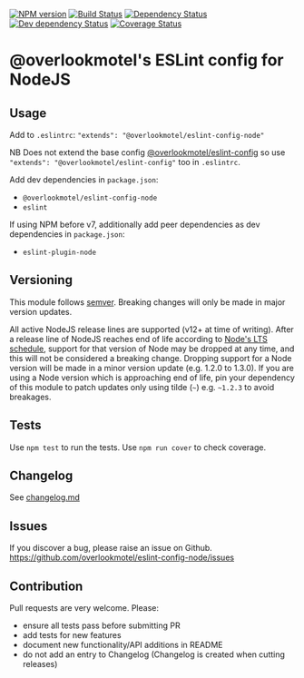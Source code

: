 [![NPM version](https://img.shields.io/npm/v/@overlookmotel/eslint-config-node.svg)](https://www.npmjs.com/package/@overlookmotel/eslint-config-node)
[![Build Status](https://img.shields.io/github/workflow/status/overlookmotel/eslint-config-node/Test.svg)](https://github.com/overlookmotel/eslint-config-node/actions)
[![Dependency Status](https://img.shields.io/david/overlookmotel/eslint-config-node.svg)](https://david-dm.org/overlookmotel/eslint-config-node)
[![Dev dependency Status](https://img.shields.io/david/dev/overlookmotel/eslint-config-node.svg)](https://david-dm.org/overlookmotel/eslint-config-node)
[![Coverage Status](https://img.shields.io/coveralls/overlookmotel/eslint-config-node/master.svg)](https://coveralls.io/r/overlookmotel/eslint-config-node)

# @overlookmotel's ESLint config for NodeJS

## Usage

Add to `.eslintrc`: `"extends": "@overlookmotel/eslint-config-node"`

NB Does not extend the base config [@overlookmotel/eslint-config](https://www.npmjs.com/package/@overlookmotel/eslint-config) so use `"extends": "@overlookmotel/eslint-config"` too in `.eslintrc`.

Add dev dependencies in `package.json`:

* `@overlookmotel/eslint-config-node`
* `eslint`

If using NPM before v7, additionally add peer dependencies as dev dependencies in `package.json`:

* `eslint-plugin-node`

## Versioning

This module follows [semver](https://semver.org/). Breaking changes will only be made in major version updates.

All active NodeJS release lines are supported (v12+ at time of writing). After a release line of NodeJS reaches end of life according to [Node's LTS schedule](https://nodejs.org/en/about/releases/), support for that version of Node may be dropped at any time, and this will not be considered a breaking change. Dropping support for a Node version will be made in a minor version update (e.g. 1.2.0 to 1.3.0). If you are using a Node version which is approaching end of life, pin your dependency of this module to patch updates only using tilde (`~`) e.g. `~1.2.3` to avoid breakages.

## Tests

Use `npm test` to run the tests. Use `npm run cover` to check coverage.

## Changelog

See [changelog.md](https://github.com/overlookmotel/eslint-config-node/blob/master/changelog.md)

## Issues

If you discover a bug, please raise an issue on Github. https://github.com/overlookmotel/eslint-config-node/issues

## Contribution

Pull requests are very welcome. Please:

* ensure all tests pass before submitting PR
* add tests for new features
* document new functionality/API additions in README
* do not add an entry to Changelog (Changelog is created when cutting releases)
